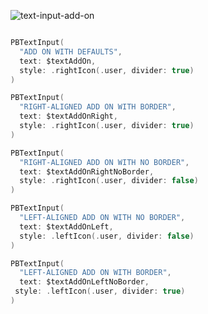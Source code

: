 ![text-input-add-on](https://github.com/powerhome/playbook/assets/92755007/65a28e6a-9e65-4ca1-af8d-91dae6eac4f5)

```swift

PBTextInput(
  "ADD ON WITH DEFAULTS",
  text: $textAddOn,
  style: .rightIcon(.user, divider: true)
)

PBTextInput(
  "RIGHT-ALIGNED ADD ON WITH BORDER",
  text: $textAddOnRight,
  style: .rightIcon(.user, divider: true)
)

PBTextInput(
  "RIGHT-ALIGNED ADD ON WITH NO BORDER",
  text: $textAddOnRightNoBorder,
  style: .rightIcon(.user, divider: false)
)

PBTextInput(
  "LEFT-ALIGNED ADD ON WITH NO BORDER",
  text: $textAddOnLeft,
  style: .leftIcon(.user, divider: false)
)

PBTextInput(
  "LEFT-ALIGNED ADD ON WITH BORDER",
  text: $textAddOnLeftNoBorder,
 style: .leftIcon(.user, divider: true)
)

```
